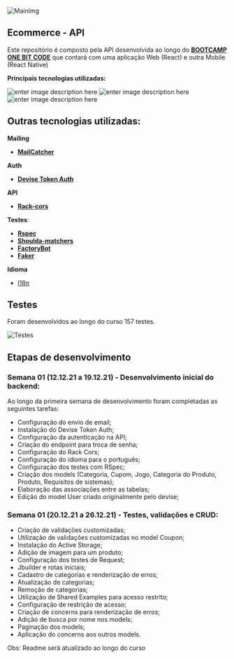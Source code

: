 ![MainImg](https://res.cloudinary.com/dloadb2bx/image/upload/v1639272457/onebig_hiu9oa.png)
 
## Ecommerce - API

Este repositório é composto pela API desenvolvida ao longo do **[BOOTCAMP ONE BIT CODE](https://onebitcode.com/)** que contará com uma aplicação Web (React) e outra Mobile (React Native)

**Principais tecnologias utilizadas:** <br>

![enter image description here](https://img.shields.io/badge/Ruby_on_Rails-CC0000?style=for-the-badge&logo=ruby-on-rails&logoColor=white) ![enter image description here](https://img.shields.io/badge/React-20232A?style=for-the-badge&logo=react&logoColor=61DAFB) ![enter image description here](https://img.shields.io/badge/PostgreSQL-316192?style=for-the-badge&logo=postgresql&logoColor=white)


## Outras tecnologias utilizadas:

**Mailing**
- **[MailCatcher](https://mailcatcher.me/)**

**Auth**
- **[Devise Token Auth](https://github.com/lynndylanhurley/devise_token_auth)**

**API**
- **[Rack-cors](https://github.com/cyu/rack-cors)**

**Testes**:
- **[Rspec](https://github.com/rspec/rspec-rails)**
- **[Shoulda-matchers](https://github.com/thoughtbot/shoulda-matchers)**
- **[FactoryBot](https://github.com/thoughtbot/factory_bot_rails)**
- **[Faker](https://github.com/faker-ruby/faker)**

**Idioma**
- [I18n](https://github.com/ruby-i18n/i18n)
  
## Testes

Foram desenvolvidos ao longo do curso 157 testes.

![Testes](https://res.cloudinary.com/dloadb2bx/image/upload/v1640465355/testesOneBit_ietp7e.png)


## Etapas de desenvolvimento

### Semana 01 (12.12.21 a 19.12.21) - Desenvolvimento inicial do backend:

Ao longo da primeira semana de desenvolvimento foram completadas as seguintes tarefas:

- Configuração do envio de email;
- Instalação do Devise Token Auth;
- Configuração da autenticação na API;
- Criação do endpoint para troca de senha;
- Configuração do Rack Cors;
- Configuração do idioma para o português;
- Configuração dos testes com RSpec;
- Criação dos models (Categoria, Cupom, Jogo, Categoria do Produto, Produto, Requisitos de sistemas);
- Elaboração das associações entre as tabelas;
- Edição do model User criado originalmente pelo devise;

### Semana 01 (20.12.21 a 26.12.21) - Testes, validações e CRUD:

- Criação de validações customizadas;
- Utilização de validações customizadas no model Coupon;
- Instalação do Active Storage;
- Adição de imagem para um produto;
- Configuração dos testes de Request;
- Jbuilder e rotas iniciais;
- Cadastro de categorias e renderização de erros;
- Atualização de categorias;
- Remoção de categorias;
- Utilização de Shared Examples para acesso restrito;
- Configuração de restrição de acesso;
- Criação de concerns para renderização de erros;
- Adição de busca por nome nos models;
- Paginação dos models;
- Aplicação do concerns aos outros models.
  

Obs: Readme será atualizado ao longo do curso